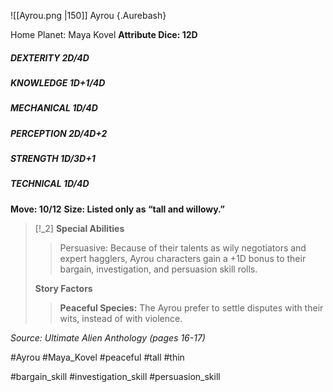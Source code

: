 ![[Ayrou.png |150]]
Ayrou {.Aurebash}

Home Planet: Maya Kovel
**Attribute Dice: 12D**
##### DEXTERITY 2D/4D
##### KNOWLEDGE 1D+1/4D
##### MECHANICAL 1D/4D
##### PERCEPTION 2D/4D+2
##### STRENGTH 1D/3D+1
##### TECHNICAL 1D/4D
**Move: 10/12**
**Size: Listed only as “tall and willowy.”**

> [!_2] 
> **Special Abilities**
> > Persuasive: Because of their talents as wily negotiators and expert hagglers, Ayrou characters gain a +1D bonus to their bargain, investigation, and persuasion skill rolls.
> 
> **Story Factors**
> > **Peaceful Species:** The Ayrou prefer to settle disputes with their wits, instead of with violence.
> 

*Source: Ultimate Alien Anthology (pages 16-17)*

#Ayrou #Maya_Kovel #peaceful #tall #thin
 
#bargain_skill #investigation_skill #persuasion_skill